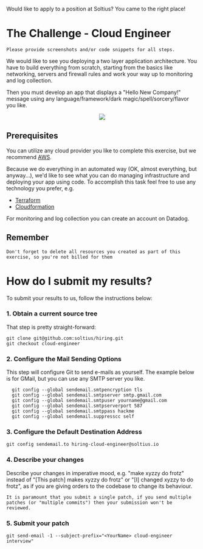 Would like to apply to a position at Soltius? You came to the right place!

# The Challenge - Cloud Engineer

`Please provide screenshots and/or code snippets for all steps.`

We would like to see you deploying a two layer application architecture. You have to build everything from scratch, starting from the basics like networking, servers and firewall rules and work your way up to monitoring and log collection.

Then you must develop an app that displays a "Hello New Company!" message using any language/framework/dark magic/spell/sorcery/flavor you like.

<p align="center">
  <img src="https://raw.githubusercontent.com/soltius/hiring/cloud-engineer/twolayers.png">
</p>

## Prerequisites

You can utilize any cloud provider you like to complete this exercise, but we recommend [AWS](http://aws.amazon.com).

Because we do everything in an automated way (OK, almost everything, but anyway...), we'd like to see what you can do managing infrastructure and deploying your app using code. To accomplish this task feel free to use any technology you prefer, e.g.

- [Terraform](https://terraform.io)
- [Cloudformation](https://aws.amazon.com/cloudformation/)

For monitoring and log collection you can create an account on Datadog.

## Remember

`Don't forget to delete all resources you created as part of this exercise, so you're not billed for them`

# How do I submit my results?

To submit your results to us, follow the instructions below:

### 1. Obtain a current source tree

That step is pretty straight-forward:

```
git clone git@github.com:soltius/hiring.git
git checkout cloud-engineer
```

### 2. Configure the Mail Sending Options

This step will configure Git to send e-mails as yourself. The example below is for GMail, but you can use any SMTP server you like.

```
  git config --global sendemail.smtpencryption tls
  git config --global sendemail.smtpserver smtp.gmail.com
  git config --global sendemail.smtpuser yourname@gmail.com
  git config --global sendemail.smtpserverport 587
  git config --global sendemail.smtppass hackme
  git config --global sendemail.suppresscc self
```

### 3. Configure the Default Destination Address

`git config sendemail.to hiring-cloud-engineer@soltius.io`

### 4. Describe your changes

Describe your changes in imperative mood, e.g. "make xyzzy do frotz" instead of "[This patch] makes xyzzy do frotz" or "[I] changed xyzzy to do frotz", as if you are giving orders to the codebase to change its behaviour.

`It is paramount that you submit a single patch, if you send multiple patches (or "multiple commits") then your submission won't be reviewed.`

### 5. Submit your patch

`git send-email -1 --subject-prefix="<YourName> cloud-engineer interview"`
